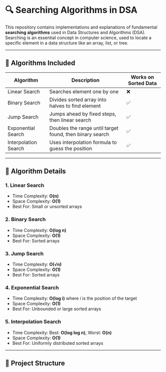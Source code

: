 # 🔍 Searching Algorithms in DSA

This repository contains implementations and explanations of fundamental **searching algorithms** used in Data Structures and Algorithms (DSA). Searching is an essential concept in computer science, used to locate a specific element in a data structure like an array, list, or tree.

---

## 📁 Algorithms Included

| Algorithm              | Description                                               | Works on Sorted Data |
|------------------------|-----------------------------------------------------------|----------------------|
| Linear Search          | Searches element one by one                               | ❌                   |
| Binary Search          | Divides sorted array into halves to find element          | ✅                   |
| Jump Search            | Jumps ahead by fixed steps, then linear search            | ✅                   |
| Exponential Search     | Doubles the range until target found, then binary search  | ✅                   |
| Interpolation Search   | Uses interpolation formula to guess the position          | ✅                   |

---

## 🧠 Algorithm Details

### 1. Linear Search
- Time Complexity: **O(n)**
- Space Complexity: **O(1)**
- Best For: Small or unsorted arrays

### 2. Binary Search
- Time Complexity: **O(log n)**
- Space Complexity: **O(1)**
- Best For: Sorted arrays

### 3. Jump Search
- Time Complexity: **O(√n)**
- Space Complexity: **O(1)**
- Best For: Sorted arrays

### 4. Exponential Search
- Time Complexity: **O(log i)** where *i* is the position of the target
- Space Complexity: **O(1)**
- Best For: Unbounded or large sorted arrays

### 5. Interpolation Search
- Time Complexity: Best: **O(log log n)**, Worst: **O(n)**
- Space Complexity: **O(1)**
- Best For: Uniformly distributed sorted arrays

---

## 📂 Project Structure

